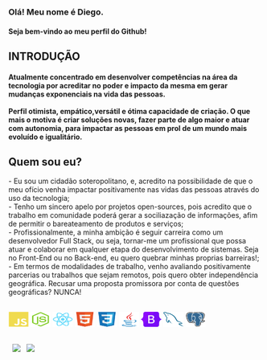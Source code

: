 ### Olá! Meu nome é Diego. 

#### Seja bem-vindo ao meu perfil do Github!


<!--
**diegocostaxp/diegocostaxp** is a ✨ _special_ ✨ repository because its `README.md` (this file) appears on your GitHub profile.

-->
<h2>INTRODUÇÃO</h2>
<h4 >Atualmente concentrado em desenvolver competências na área da tecnologia por acreditar no poder e impacto da mesma em gerar mudanças exponenciais na vida das pessoas.</br></br>
Perfil otimista, empático,versátil e ótima capacidade de criação. O que mais o motiva é criar soluções novas, fazer parte de algo maior e atuar com autonomia, para impactar as pessoas em prol de um mundo mais evoluído e igualitário.</h4>


<h2>Quem sou eu?</h2>
<p>
- Eu sou um cidadão soteropolitano, e, acredito na possibilidade de que o meu ofício venha impactar positivamente nas vidas das pessoas através do uso da tecnologia; </br>
- Tenho um sincero apelo por projetos open-sources, pois acredito que o trabalho em comunidade poderá gerar a sociliazação de informações, afim de permitir o bareateamento de produtos e serviços; </br>
- Profissionalmente, a minha ambição é seguir carreira como um desenvolvedor Full Stack, ou seja, tornar-me um profissional que possa atuar e colaborar em qualquer etapa do desenvolvimento de sistemas. Seja no Front-End ou no Back-end, eu quero quebrar minhas proprias barreiras!; </br>
- Em termos de modalidades de trabalho, venho avaliando positivamente parcerias ou trabalhos que sejam remotos, pois quero obter independência geográfica. Recusar uma proposta promissora por conta de questôes geográficas? NUNCA!
</p>

<div style="display: inline_block"><br>
  <img align="center" alt="javascript" height="30" width="40" src="https://raw.githubusercontent.com/devicons/devicon/master/icons/javascript/javascript-plain.svg">
  <img align="center" alt="nodejs" height="30" width="40" src="https://raw.githubusercontent.com/devicons/devicon/master/icons/nodejs/nodejs-plain.svg">
  <img align="center" alt="react" height="30" width="40" src="https://raw.githubusercontent.com/devicons/devicon/master/icons/react/react-original.svg">
  <img align="center" alt="html" height="30" width="40" src="https://raw.githubusercontent.com/devicons/devicon/master/icons/html5/html5-original.svg">
  <img align="center" alt="css" height="30" width="40" src="https://raw.githubusercontent.com/devicons/devicon/master/icons/css3/css3-original.svg">
  <img align="center" alt="java" height="30" width="40" src="https://raw.githubusercontent.com/devicons/devicon/master/icons/java/java-original.svg">
  <img align="center" alt="bootstraps" height="30" width="40" src="https://raw.githubusercontent.com/devicons/devicon/master/icons/bootstrap/bootstrap-original.svg">
  <img align="center" alt="mysql" height="30" width="40" src="https://raw.githubusercontent.com/devicons/devicon/master/icons/mysql/mysql-original.svg">
  <img align="center" alt="postgresql" height="30" width="40" src="https://raw.githubusercontent.com/devicons/devicon/master/icons/postgresql/postgresql-original.svg">
</div>
<br>
<br>
<div>
  <a href = "mailto:diegocostaxp@gmail.com"><img src="https://img.shields.io/badge/Gmail-D14836?style=for-the-badge&logo=gmail&logoColor=white" target="_blank"></a>
  <a href="https://www.linkedin.com/in/diegodealmeidacosta" target="_blank"><img src="https://img.shields.io/badge/-LinkedIn-%230077B5?style=for-the-badge&logo=linkedin&logoColor=white" target="_blank"></a>   
</div>
